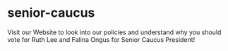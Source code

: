 # senior-caucus
Visit our Website to look into our policies and understand why you should vote for Ruth Lee and Falina Ongus for Senior Caucus President!
